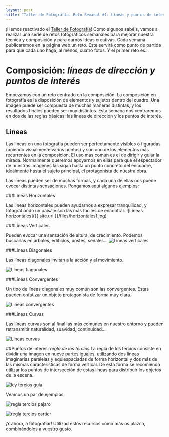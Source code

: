 ```yaml
---
layout: post
title: "Taller de Fotografía. Reto Semanal #1: Líneas y puntos de interés."
---
```


¡Hemos reactivado el [Taller de Fotografía](http://lewiscarroll.es/fotografia-y-revelado)! 
Como algunos sabéis, vamos a realizar una serie de retos fotográficos semanales para mejorar nuestra técnica y composición y para darnos ideas creativas. 
Cada semana publicaremos en la página web un reto. Este servirá como punto de partida para que cada uno haga, al menos, cuatro fotos. Y el primer reto es...


# Composición: *líneas de dirección y puntos de interés*

Empezamos con un reto centrado en la composición. La composición en fotografía es la disposición de elementos y sujetos dentro del cuadro. Una imagen puede ser compuesta de muchas maneras distintas, y los resultados finales pueden ser muy distintos.
Esta semana nos centraremos en dos de las reglas básicas: las líneas de dirección y los puntos de interés.

## Líneas 
Las lineas en una fotografía pueden ser perfectamente visibles o figuradas (uniendo visualmente varios puntos) y son uno de los elementos más recurrentes en la composición.
El uso más común es el de dirigir y guiar la mirada. Normalmente queremos apoyarnos en ellas para que el espectador de nuestras imágenes las sigan hasta un punto concreto del encuadre, idealmente hasta el sujeto principal, el protagonista de nuestra obra.

Las líneas pueden ser de muchas formas, y cada una de ellas nos puede evocar distintas sensaciones. Pongamos aquí algunos ejemplos:

###Líneas Horizontales

Las lineas horizontales pueden ayudarnos a expresar tranquilidad, y fotografiando un paisaje son las más fáciles de encontrar. 
![Líneas horizontales]({{ site.url }}/files/horizontales1.jpg)

###Líneas Verticales

Pueden evocar una sensación de altura, de crecimiento. Podemos buscarlas en árboles, edificios, postes, señales...
![Líneas verticales]({{site.url}}/files/verticales1.jpg)

###Líneas Diagonales

Las líneas diagonales invitan a la acción y al movimiento.

![Líneas fiagonales]({{site.url}}/files/diagonales1.jpg)

###Líneas Convergentes

Un tipo de líneas diagonales muy común son las convergentes. Estas pueden enfatizar un objeto protagonista de forma muy clara.

![Lineas convergentes]({{site.url}}/file/convergentes1.jpg)

###Líneas Curvas 

Las líneas curvas son al final las más comunes en nuestro entorno y pueden retransmitir naturalidad, suavidad, continuidad...

![Lineas curvas]({{site.url}}/file/curvas1.jpg)


##Puntos de interés: *regla de los tercios*
La regla de los tercios consiste en dividir una imagen en nueve partes iguales, utilizando dos líneas imaginarias paralelas y equiespaciadas de forma horizontal y dos más de las mismas características de forma vertical. De esta forma se recomienda utilizar los puntos de intersección de estas líneas para distribuir los objetos de la escena.

![ley tercios guía]({{site.url}}/files/regla-tercios-guias.jpg)

Veamos un par de ejemplos: 

![regla tercios pajaro]({{site.url}}/files/regla-de-los-tercios.png)

![regla tercios cartier]({{site.url}}/files/tercios-cartier.jpg)

¡Y ahora, a fotografiar! Utilizad estos recursos como más os plazca, combinándolos a vuestro gusto. 





